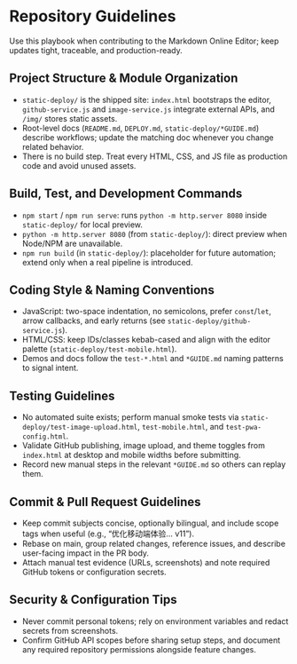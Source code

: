 # Repository Guidelines

Use this playbook when contributing to the Markdown Online Editor; keep updates tight, traceable, and production-ready.

## Project Structure & Module Organization
- `static-deploy/` is the shipped site: `index.html` bootstraps the editor, `github-service.js` and `image-service.js` integrate external APIs, and `/img/` stores static assets.
- Root-level docs (`README.md`, `DEPLOY.md`, `static-deploy/*GUIDE.md`) describe workflows; update the matching doc whenever you change related behavior.
- There is no build step. Treat every HTML, CSS, and JS file as production code and avoid unused assets.

## Build, Test, and Development Commands
- `npm start` / `npm run serve`: runs `python -m http.server 8080` inside `static-deploy/` for local preview.
- `python -m http.server 8080` (from `static-deploy/`): direct preview when Node/NPM are unavailable.
- `npm run build` (in `static-deploy/`): placeholder for future automation; extend only when a real pipeline is introduced.

## Coding Style & Naming Conventions
- JavaScript: two-space indentation, no semicolons, prefer `const`/`let`, arrow callbacks, and early returns (see `static-deploy/github-service.js`).
- HTML/CSS: keep IDs/classes kebab-cased and align with the editor palette (`static-deploy/test-mobile.html`).
- Demos and docs follow the `test-*.html` and `*GUIDE.md` naming patterns to signal intent.

## Testing Guidelines
- No automated suite exists; perform manual smoke tests via `static-deploy/test-image-upload.html`, `test-mobile.html`, and `test-pwa-config.html`.
- Validate GitHub publishing, image upload, and theme toggles from `index.html` at desktop and mobile widths before submitting.
- Record new manual steps in the relevant `*GUIDE.md` so others can replay them.

## Commit & Pull Request Guidelines
- Keep commit subjects concise, optionally bilingual, and include scope tags when useful (e.g., “优化移动端体验… v11”).
- Rebase on main, group related changes, reference issues, and describe user-facing impact in the PR body.
- Attach manual test evidence (URLs, screenshots) and note required GitHub tokens or configuration secrets.

## Security & Configuration Tips
- Never commit personal tokens; rely on environment variables and redact secrets from screenshots.
- Confirm GitHub API scopes before sharing setup steps, and document any required repository permissions alongside feature changes.
